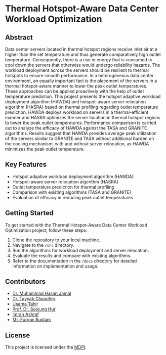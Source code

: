 # Thermal Hotspot-Aware Data Center Workload Optimization

## Abstract
Data center servers located in thermal hotspot regions receive inlet air at a higher than the set temperature and thus generate comparatively high outlet temperature. Consequently, there is a rise in energy that is consumed to cool down the servers that otherwise would undergo reliability hazards. The workload deployment across the servers should be resilient to thermal hotspots to ensure smooth performance. In a heterogeneous data center environment, an equally important fact is the placement of the servers in a thermal hotspot-aware manner to lower the peak outlet temperatures. These approaches can be applied proactively with the help of outlet temperature prediction. This project presents the hotspot adaptive workload deployment algorithm (HAWDA) and hotspot-aware server relocation algorithm (HASRA) based on thermal profiling regarding outlet temperature prediction. HAWDA deploys workload on servers in a thermal-efficient manner and HASRA optimizes the server location in thermal hotspot regions to lower the peak outlet temperatures. Performance comparison is carried out to analyze the efficacy of HAWDA against the TASA and GRANITE algorithms. Results suggest that HAWDA provides average peak utilization of the servers similar to GRANITE and TASA without additional burden on the cooling mechanism, with and without server relocation, as HAWDA minimizes the peak outlet temperature.

## Key Features
- Hotspot adaptive workload deployment algorithm (HAWDA)
- Hotspot-aware server relocation algorithm (HASRA)
- Outlet temperature prediction for thermal profiling
- Comparison with existing algorithms (TASA and GRANITE)
- Evaluation of efficacy in reducing peak outlet temperatures  

## Getting Started
To get started with the Thermal Hotspot-Aware Data Center Workload Optimization project, follow these steps:

1. Clone the repository to your local machine.
2. Navigate to the `/src` directory.
3. Run the algorithms for workload deployment and server relocation.
4. Evaluate the results and compare with existing algorithms.
5. Refer to the documentation in the `/docs` directory for detailed information on implementation and usage.

## Contributors

- [Dr. Muhammad Hasan Jamal](https://sciprofiles.com/profile/mhjamal)
- [Dr. Tayyab Chaudhry](https://sciprofiles.com/profile/2071102)
- [Usama Tahir](https://sciprofiles.com/profile/usamatahir)
- [Prof. Dr. Soojung Hur](https://sciprofiles.com/profile/1048270)
- [Imran Ashraf](https://sciprofiles.com/profile/unknown-author/Z2dHbDdXUERxMS91cGFiZjZXbVBQdz09)
- [Mr. Furqan Rustam](https://sciprofiles.com/profile/furqanrustam)


## License
This project is licensed under the [MDPI](https://www.mdpi.com/1996-1073/15/7/2541).
